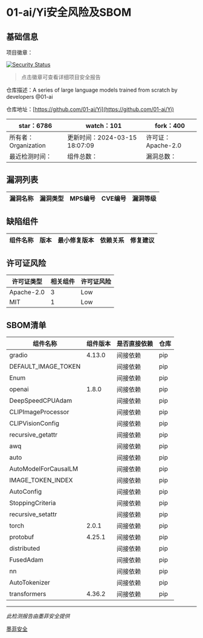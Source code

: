 # 01-ai/Yi安全风险及SBOM

## 基础信息

项目徽章：

[![Security Status](https://www.murphysec.com/platform3/v31/badge/1768717351385628672.svg)](https://www.murphysec.com/console/report/1721958866774171648/1768717351385628672)

> 点击徽章可查看详细项目安全报告

仓库描述：A series of large language models trained from scratch by developers @01-ai

仓库地址：[https://github.com/01-ai/Yi](https://github.com/01-ai/Yi)

| star：6786 | watch：101 | fork：400 |
| ----------- | -------------- | ------------ |
| 所有者：Organization | 更新时间：2024-03-15 18:07:09 | 许可证：Apache-2.0 |
| 最近检测时间： | 组件总数： | 漏洞总数： |




## 漏洞列表

| 漏洞名称 | 漏洞类型 | MPS编号 | CVE编号 | 漏洞等级 |
| ------- | ------ | ------- | ------ | ----- |





## 缺陷组件

| 组件名称 | 版本 | 最小修复版本 | 依赖关系 | 修复建议 |
| -------- | ---- | ------------ | -------- | -------- |





## 许可证风险

| 许可证类型 | 相关组件 | 许可证风险 |
| ---------- | -------- | ---------- |
|Apache-2.0|3|Low|
|MIT|1|Low|




## SBOM清单

| 组件名称 | 组件版本 | 是否直接依赖 | 仓库 |
| -------- | -------- | ------------ | ---- |
|gradio|4.13.0|间接依赖|pip|
|DEFAULT_IMAGE_TOKEN||间接依赖|pip|
|Enum||间接依赖|pip|
|openai|1.8.0|间接依赖|pip|
|DeepSpeedCPUAdam||间接依赖|pip|
|CLIPImageProcessor||间接依赖|pip|
|CLIPVisionConfig||间接依赖|pip|
|recursive_getattr||间接依赖|pip|
|awq||间接依赖|pip|
|auto||间接依赖|pip|
|AutoModelForCausalLM||间接依赖|pip|
|IMAGE_TOKEN_INDEX||间接依赖|pip|
|AutoConfig||间接依赖|pip|
|StoppingCriteria||间接依赖|pip|
|recursive_setattr||间接依赖|pip|
|torch|2.0.1|间接依赖|pip|
|protobuf|4.25.1|间接依赖|pip|
|distributed||间接依赖|pip|
|FusedAdam||间接依赖|pip|
|nn||间接依赖|pip|
|AutoTokenizer||间接依赖|pip|
|transformers|4.36.2|间接依赖|pip|


------

*此检测报告由墨菲安全提供*

[墨菲安全](www.murphysec.com)